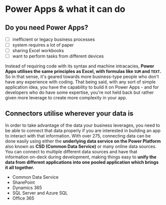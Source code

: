 # Power Apps & what it can do

## Do you need Power Apps?

* [ ] inefficient or legacy business processes
* [ ] system requires a lot of paper
* [ ] sharing Excel workbooks
* [ ] want to perform tasks from different devices

Instead of requiring code with its syntax and machine intracacies, **Power Apps utilises the same principles as Excel, with formulas like `SUM` and `TEXT`.** So in that sense, it's geared towards more business-type people who don't have any experience with coding. That being said, with any sort of simple application idea, you have the capability to build it on Power Apps - and for developers who do have some expertise, you're not held back but rather given more leverage to create more complexity in your app.

## Connectors utilise wherever your data is

In order to take advantage of the data your business leverages, you need to be able to connect that data properly if you are interested in building an app to interact with that information. With over 275, connecting data can be done easily using either the **underlying data service on the Power Platform** also known as **CSD \(Common Data Service\)** or many online data sources. You can connect to multiple different data sources and have that information on-deck during development, making things easy to **unify the data from different applications into one pooled application which brings it all together.**

* Common Data Service
* SharePoint
* Dynamics 365
* SQL Server and Azure SQL
* Office 365




